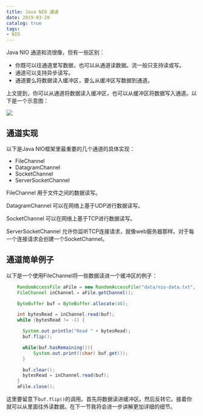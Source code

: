 ```yaml
---
title: Java NIO 通道
date: 2019-03-20
catalog: true
tags:
- NIO
---
```

Java NIO 通道和流很像，但有一些区别：

- 你既可以往通道里写数据，也可以从通道读数据。流一般只支持读或写。
- 通道可以支持异步读写。
- 通道要么将数据读入缓冲区，要么从缓冲区写数据到通道。

上文提到，你可以从通道将数据读入缓冲区，也可以从缓冲区将数据写入通道。以下是一个示意图：

![](http://tutorials.jenkov.com/images/java-nio/overview-channels-buffers.png)

## 通道实现

以下是Java NIO框架里最重要的几个通道的具体实现：

- FileChannel
- DatagramChannel
- SocketChannel
- ServerSocketChannel

FileChannel 用于文件之间的数据读写。

DatagramChannel 可以在网络上基于UDP进行数据读写。

SocketChannel 可以在网络上基于TCP进行数据读写。

ServerSocketChannel 允许你监听TCP连接请求，就像web服务器那样。对于每一个连接请求会创建一个SocketChannel。

## 通道简单例子

以下是一个使用FileChannel将一些数据读进一个缓冲区的例子：

```java
	RandomAccessFile aFile = new RandomAccessFile("data/nio-data.txt", "rw");
    FileChannel inChannel = aFile.getChannel();

    ByteBuffer buf = ByteBuffer.allocate(48);

    int bytesRead = inChannel.read(buf);
    while (bytesRead != -1) {

      System.out.println("Read " + bytesRead);
      buf.flip();

      while(buf.hasRemaining()){
          System.out.print((char) buf.get());
      }

      buf.clear();
      bytesRead = inChannel.read(buf);
    }
    aFile.close();
```

这里要留意下`buf.flip()`的调用。首先将数据读进缓冲区。然后反转它。接着你就可以从里面往外读数据。在下一节我将会进一步讲解更加详细的细节。                            